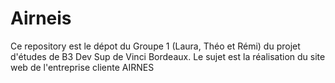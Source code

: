 # Airneis
Ce repository est le dépot du Groupe 1 (Laura, Théo et Rémi) du projet d'études de B3 Dev Sup de Vinci Bordeaux. Le sujet est la réalisation du site web de l'entreprise cliente AIRNES
